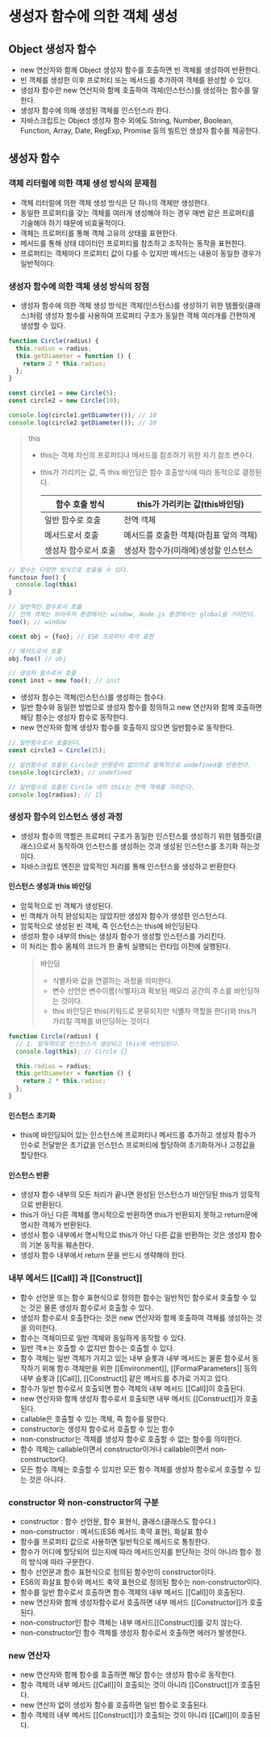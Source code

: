 # 생성자 함수에 의한 객체 생성

## Object 생성자 함수

- new 연산자와 함께 Object 생성자 함수를 호출하면 빈 객체를 생성하여 반환한다.
- 빈 객체를 생성한 이후 프로퍼티 또는 메서드를 추가하여 객체를 완성할 수 있다.
- 생성자 함수란 new 연산자와 함께 호출하여 객체(인스턴스)를 생성하는 함수를 말한다.
- 생성자 함수에 의해 생성된 객체를 인스턴스라 한다.
- 자바스크립트는 Object 생성자 함수 외에도 String, Number, Boolean, Function, Array, Date, RegExp, Promise 등의 빌트인 생성자 함수를 제공한다.

## 생성자 함수

### 객체 리터럴에 의한 객체 생성 방식의 문제점

- 객체 리터럴에 의한 객체 생성 방식은 단 하나의 객체만 생성한다.
- 동일한 프로퍼티를 갖는 객체를 여러개 생성해야 하는 경우 매번 같은 프로퍼티를 기술해야 하기 때문에 비효율적이다.
- 객체는 프로퍼티를 통해 객체 고유의 상태를 표현한다.
- 메서드를 통해 상태 데이터인 프로퍼티를 참조하고 조작하는 동작을 표현한다.
- 프로퍼티는 객체마다 프로퍼티 값이 다를 수 있지만 메서드는 내용이 동일한 경우가 일반적이다.

### 생성자 함수에 의한 객체 생성 방식의 장점

- 생성자 함수에 의한 객체 생성 방식은 객체(인스턴스)를 생성하기 위한 템플릿(클래스)처럼 생성자 함수를 사용하여 프로퍼티 구조가 동일한 객체 여러개를 간편하게 생성할 수 있다.

```js
function Circle(radius) {
  this.radius = radius;
  this.getDiameter = function () {
    return 2 * this.radius;
  };
}

const circle1 = new Circle(5);
const circle2 = new Circle(10);

console.log(circle1.getDiameter()); // 10
console.log(circle2.getDiameter()); // 20
```

> this
>
> - this는 객체 자신의 프로퍼티나 메서드를 참조하기 위한 자기 참조 변수다.
> - this가 가리키는 값, 즉 this 바인딩은 함수 호출방식에 따라 동적으로 결정된다.
>
>   | 함수 호출 방식       | this가 가리키는 값(this바인딩)         |
>   | -------------------- | -------------------------------------- |
>   | 일반 함수로 호출     | 전역 객체                              |
>   | 메서드로서 호출      | 메서드를 호출한 객체(마침표 앞의 객체) |
>   | 생성자 함수로서 호출 | 생성자 함수가(미래에)생성할 인스턴스   |

```js
// 함수는 다양한 방식으로 호출될 수 있다.
functoin foo() {
  console.log(this)
}

// 일반적인 함수로서 호출
// 전역 객체는 브라우저 환경에서는 window, Node.js 환경에서는 global을 가리킨다.
foo(); // window

const obj = {foo}; // ES6 프로퍼티 축약 표현

// 메서드로서 호출
obj.foo() // obj

// 생성자 함수로서 호출
const inst = new foo(); // inst
```

- 생성자 함수는 객체(인스턴스)를 생성하는 함수다.
- 일반 함수와 동일한 방법으로 생성자 함수를 정의하고 new 연산자와 함께 호출하면 해당 함수는 생성자 함수로 동작한다.
- new 연산자와 함께 생성자 함수를 호출하지 않으면 일반함수로 동작한다.

```js
// 일반함수로서 호출된다.
const circle3 = Circle(15);

// 일반함수로 호출된 Circle은 반환문이 없으므로 암묵적으로 undefined를 반환한다.
console.log(circle3); // undefined

// 일반함수로 호출된 Circle 내의 this는 전역 객체를 가리킨다.
console.log(radius); // 15
```

### 생성자 함수의 인스턴스 생성 과정

- 생성자 함수의 역할은 프로퍼티 구조가 동일한 인스턴스를 생성하기 위한 템플릿(클래스)으로서 동작하여 인스턴스를 생성하는 것과 생성된 인스턴스를 초기화 하는것이다.
- 자바스크립트 엔진은 암묵적인 처리를 통해 인스턴스를 생성하고 반환한다.

#### 인스턴스 생성과 this 바인딩

- 암묵적으로 빈 객체가 생성된다.
- 빈 객체가 아직 완성되지는 않았지만 생성자 함수가 생성한 인스턴스다.
- 암묵적으로 생성된 빈 객체, 즉 인스턴스는 this에 바인딩된다.
- 생성자 함수 내부의 this는 생성자 함수가 생성할 인스턴스를 가리킨다.
- 이 처리는 함수 몸체의 코드가 한 줄씩 실행되는 런타임 이전에 실행된다.
  > 바인딩
  >
  > - 식별자와 값을 연결하는 과정을 의미한다.
  > - 변수 선언은 변수이름(식별자)과 확보된 메모리 공간의 주소를 바인딩하는 것이다.
  > - this 바인딩은 this(키워드로 분류되지만 식별자 역할을 한다)와 this가 가리킬 객체를 바인딩하는 것이다.

```js
function Circle(radius) {
  // 1. 암묵적으로 인스턴스가 생성되고 this에 바인딩된다.
  console.log(this); // Circle {}

  this.radius = radius;
  this.getDiameter = function () {
    return 2 * this.radius;
  };
}
```

#### 인스턴스 초기화

- this에 바인딩되어 있는 인스턴스에 프로퍼티나 메서드를 추가하고 생성자 함수가 인수로 전달받은 초기값을 인스턴스 프로퍼티에 할당하여 초기화하거나 고정값을 할당한다.

#### 인스턴스 반환

- 생성자 함수 내부의 모든 처리가 끝나면 완성된 인스턴스가 바인딩된 this가 암묵적으로 반환된다.
- this가 아닌 다른 객체를 명시적으로 반환하면 this가 반환되지 못하고 return문에 명시한 객체가 반환된다.
- 생성사 함수 내부에서 명시적으로 this가 아닌 다른 값을 반환하는 것은 생성자 함수의 기본 동작을 훼손한다.
- 생성자 함수 내부에서 return 문을 반드시 생략해야 한다.

### 내부 메서드 [[Call]] 과 [[Construct]]

- 함수 선언문 또는 함수 표현식으로 정의한 함수는 일반적인 함수로서 호출할 수 있는 것은 물론 생성자 함수로서 호출할 수 있다.
- 생성자 함수로서 호출한다는 것은 new 연산자와 함께 호출하여 객체를 생성하는 것을 의미한다.
- 함수는 객체이므로 일반 객체와 동일하게 동작할 수 있다.
- 일반 객ㅊ는 호출할 수 없지만 함수는 호출할 수 있다.
- 함수 객체는 일반 객체가 가지고 있는 내부 슬롯과 내부 메서드는 물론 함수로서 동작하기 위해 함수 객체만을 위한 [[Environment]], [[FormalParameters]] 등의 내부 슬롯과 [[Call]], [[Construct]] 같은 메서드를 추가로 가지고 있다.
- 함수가 일반 함수로서 호출되면 함수 객체의 내부 메서드 [[Call]]이 호출된다.
- new 연산자와 함께 생성자 함수로서 호출되면 내부 메서드 [[Construct]]가 호출된다.
- callable은 호출할 수 있는 객체, 즉 함수를 말한다.
- constructor는 생성자 함수로서 호출할 수 있는 함수
- non-constructor는 객체를 생성자 함수로 호출할 수 없는 함수를 의미한다.
- 함수 객체는 callable이면서 constructor이거나 callable이면서 non-constructor다.
- 모든 함수 객체는 호출할 수 있지만 모든 함수 객체를 생성자 함수로서 호출할 수 있는 것은 아니다.

### constructor 와 non-constructor의 구분

- constructor : 함수 선언문, 함수 표현식, 클래스(클래스도 함수다.)
- non-constructor : 메서드(ES6 메서드 축약 표현), 화살표 함수
- 함수를 프로퍼티 값으로 사용하면 일반적으로 메서드로 통칭한다.
- 함수가 어디에 할당되어 있는지에 따라 메서드인지를 판단하는 것이 아니라 함수 정의 방식에 따라 구분한다.
- 함수 선언문과 함수 표현식으로 정의된 함수만이 constructor이다.
- ES6의 화살표 함수와 메서드 축약 표현으로 정의된 함수는 non-constructor이다.
- 함수를 일반 함수로서 호출하면 함수 객체의 내부 메서드 [[Call]]이 호출된다.
- new 연산자와 함께 생성자함수로서 호출하면 내부 메서드 [[Constructor]]가 호출된다.
- non-constructor인 함수 객체는 내부 메서드[[Construct]]를 갖지 않는다.
- non-constructor인 함수 객체를 생성자 함수로서 호출하면 에러가 발생한다.

### new 연산자

- new 연산자와 함께 함수를 호출하면 해당 함수는 생성자 함수로 동작한다.
- 함수 객체의 내부 메서드 [[Call]]이 호출되는 것이 아니라 [[Construct]]가 호출된다.
- new 연산자 없이 생성자 함수를 호출하면 일반 함수로 호출된다.
- 함수 객체의 내부 메서드 [[Construct]]가 호출되는 것이 아니라 [[Call]]이 호출된다.
